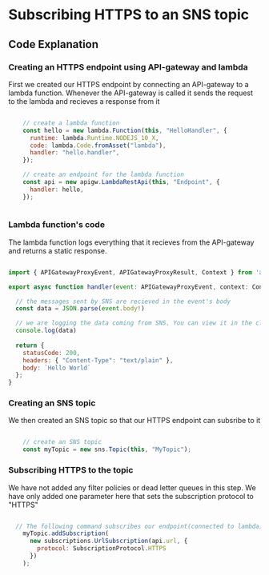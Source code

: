 # Subscribing HTTPS to an SNS topic

## Code Explanation

### Creating an HTTPS endpoint using API-gateway and lambda

First we created our HTTPS endpoint by connecting an API-gateway to a lambda function. Whenever the API-gateway is called it sends the request to the lambda and recieves a response from it

```javascript

    // create a lambda function
    const hello = new lambda.Function(this, "HelloHandler", {
      runtime: lambda.Runtime.NODEJS_10_X,
      code: lambda.Code.fromAsset("lambda"),
      handler: "hello.handler",
    });

    // create an endpoint for the lambda function
    const api = new apigw.LambdaRestApi(this, "Endpoint", {
      handler: hello,
    });
    
```

### Lambda function's code

The lambda function logs everything that it recieves from the API-gateway and returns a static response.

```javascript

import { APIGatewayProxyEvent, APIGatewayProxyResult, Context } from 'aws-lambda';

export async function handler(event: APIGatewayProxyEvent, context: Context): Promise<APIGatewayProxyResult> {

  // the messages sent by SNS are recieved in the event's body
  const data = JSON.parse(event.body!)

  // we are logging the data coming from SNS. You can view it in the cloudWatch log events.
  console.log(data)
 
  return {
    statusCode: 200,
    headers: { "Content-Type": "text/plain" },
    body: `Hello World`
  };
}
```

### Creating an SNS topic

We then created an SNS topic so that our HTTPS endpoint can subsribe to it

```javascript

    // create an SNS topic
    const myTopic = new sns.Topic(this, "MyTopic");
```

### Subscribing HTTPS to the topic


We have not added any filter policies or dead letter queues in this step. We have only added one parameter here that sets the subscription protocol to "HTTPS" 

```javascript

  // The following command subscribes our endpoint(connected to lambda) to the SNS topic
    myTopic.addSubscription(
      new subscriptions.UrlSubscription(api.url, {
        protocol: SubscriptionProtocol.HTTPS
      })
    );
```



